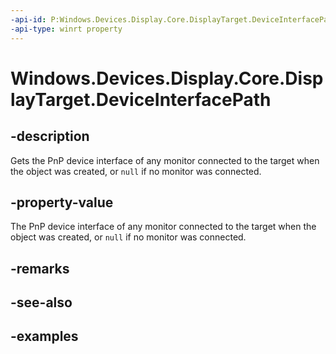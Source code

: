 ```yaml
---
-api-id: P:Windows.Devices.Display.Core.DisplayTarget.DeviceInterfacePath
-api-type: winrt property
---
```


<!-- Property syntax.
public string DeviceInterfacePath { get; }
-->

# Windows.Devices.Display.Core.DisplayTarget.DeviceInterfacePath

## -description
Gets the PnP device interface of any monitor connected to the target when the object was created, or `null` if no monitor was connected.

## -property-value
The PnP device interface of any monitor connected to the target when the object was created, or `null` if no monitor was connected.

## -remarks

## -see-also

## -examples
